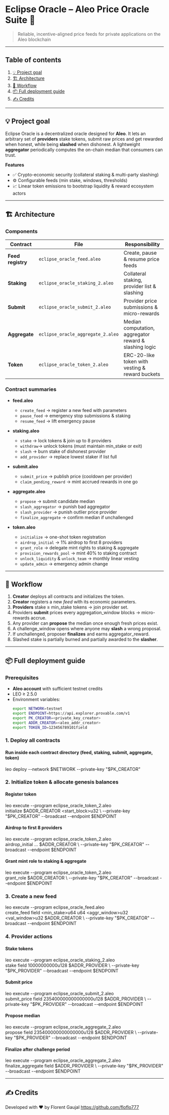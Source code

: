 # Eclipse Oracle – Aleo Price Oracle Suite 🚀

> Reliable, incentive-aligned price feeds for private applications on the Aleo blockchain

---

## Table of contents

1. [💡 Project goal](#project-goal)  
2. [🏗 Architecture](#architecture)  
3. [🔄 Workflow](#workflow)  
4. [📦 Full deployment guide](#full-deployment-guide)  
5. [✍️ Credits](#credits)

---

## 💡 Project goal

Eclipse Oracle is a decentralized oracle designed for **Aleo**. It lets an arbitrary set of **providers** stake tokens, submit raw prices and get rewarded when honest, while being **slashed** when dishonest. A lightweight **aggregator** periodically computes the on-chain median that consumers can trust.

**Features**  
- ✅ Crypto-economic security (collateral staking & multi-party slashing)  
- ⚙️ Configurable feeds (min stake, windows, thresholds)  
- 📈 Linear token emissions to bootstrap liquidity & reward ecosystem actors

---

## 🏗 Architecture

### Components

| Contract          | File                              | Responsibility                                        |
| ----------------- | --------------------------------- | ----------------------------------------------------- |
| **Feed registry** | `eclipse_oracle_feed.aleo`        | Create, pause & resume price feeds                    |
| **Staking**       | `eclipse_oracle_staking_2.aleo`   | Collateral staking, provider list & slashing          |
| **Submit**        | `eclipse_oracle_submit_2.aleo`    | Provider price submissions & micro-rewards            |
| **Aggregate**     | `eclipse_oracle_aggregate_2.aleo` | Median computation, aggregator reward & slashing logic|
| **Token**         | `eclipse_oracle_token_2.aleo`     | ERC-20-like token with vesting & reward buckets       |

### Contract summaries

- **feed.aleo**  
  - `create_feed` → register a new feed with parameters  
  - `pause_feed`  → emergency stop submissions & staking  
  - `resume_feed` → lift emergency pause  

- **staking.aleo**  
  - `stake`   → lock tokens & join up to 8 providers  
  - `withdraw`→ unlock tokens (must maintain min_stake or exit)  
  - `slash`   → burn stake of dishonest provider  
  - `add_provider` → replace lowest staker if list full  

- **submit.aleo**  
  - `submit_price` → publish price (cooldown per provider)  
  - `claim_pending_reward` → mint accrued rewards in one go  

- **aggregate.aleo**  
  - `propose`          → submit candidate median  
  - `slash_aggregator` → punish bad aggregator  
  - `slash_provider`   → punish outlier price provider  
  - `finalize_aggregate` → confirm median if unchallenged  

- **token.aleo**  
  - `initialize`           → one-shot token registration  
  - `airdrop_initial`      → 1% airdrop to first 8 providers  
  - `grant_role`           → delegate mint rights to staking & aggregate  
  - `provision_rewards_pool` → mint 40% to staking contract  
  - `unlock_liquidity` & `unlock_team` → monthly linear vesting  
  - `update_admin`         → emergency admin change  

---

## 🔄 Workflow

1. **Creator** deploys all contracts and initializes the token.  
2. **Creator** registers a new *feed* with its economic parameters.  
3. **Providers** stake ≥ min_stake tokens → join provider set.  
4. Providers **submit** prices every aggregation_window blocks → micro-rewards accrue.  
5. Any provider can **propose** the median once enough fresh prices exist.  
6. A challenge_window opens where anyone may **slash** a wrong proposal.  
7. If unchallenged, proposer **finalizes** and earns aggregator_reward.  
8. Slashed stake is partially burned and partially awarded to the **slasher**.

---

## 📦 Full deployment guide

### Prerequisites

- **Aleo account** with sufficient testnet credits  
- LEO ≥ 2.5.0  
- Environment variables:
  ```sh
  export NETWORK=testnet
  export ENDPOINT=https://api.explorer.provable.com/v1
  export PK_CREATOR=<private_key_creator>
  export ADDR_CREATOR=<aleo_addr_creator>
  export TOKEN_ID=123456789101field

### 1. Deploy all contracts

#### Run inside each contract directory (feed, staking, submit, aggregate, token)
leo deploy --network $NETWORK --private-key "$PK_CREATOR"

### 2. Initialize token & allocate genesis balances

#### Register token
leo execute --program eclipse_oracle_token_2.aleo \
           initialize $ADDR_CREATOR <start_block>u32 \
           --private-key "$PK_CREATOR" --broadcast --endpoint $ENDPOINT

#### Airdrop to first 8 providers
leo execute --program eclipse_oracle_token_2.aleo \
           airdrop_initial <p0> … <p7> $ADDR_CREATOR \
           --private-key "$PK_CREATOR" --broadcast --endpoint $ENDPOINT

#### Grant mint role to staking & aggregate
leo execute --program eclipse_oracle_token_2.aleo \
           grant_role $ADDR_CREATOR \
           --private-key "$PK_CREATOR" --broadcast --endpoint $ENDPOINT

### 3. Create a new feed
leo execute --program eclipse_oracle_feed.aleo \
           create_feed <id>field <min_stake>u64 <spread>u64 <aggr_window>u32 <val_window>u32 $ADDR_CREATOR \
           --private-key "$PK_CREATOR" --broadcast --endpoint $ENDPOINT

### 4. Provider actions

#### Stake tokens
leo execute --program eclipse_oracle_staking_2.aleo \
           stake <id>field 10000000000u128 $ADDR_PROVIDER \
           --private-key "$PK_PROVIDER" --broadcast --endpoint $ENDPOINT

#### Submit price
leo execute --program eclipse_oracle_submit_2.aleo \
           submit_price <id>field 235400000000000000u128 $ADDR_PROVIDER \
           --private-key "$PK_PROVIDER" --broadcast --endpoint $ENDPOINT

#### Propose median
leo execute --program eclipse_oracle_aggregate_2.aleo \
           propose <id>field 235400000000000000u128 $ADDR_PROVIDER \
           --private-key "$PK_PROVIDER" --broadcast --endpoint $ENDPOINT

#### Finalize after challenge period
leo execute --program eclipse_oracle_aggregate_2.aleo \
           finalize_aggregate <id>field $ADDR_PROVIDER \
           --private-key "$PK_PROVIDER" --broadcast --endpoint $ENDPOINT

--- 

## ✍️ Credits

Developed with ❤️ by Florent Gaujal
https://github.com/floflo777